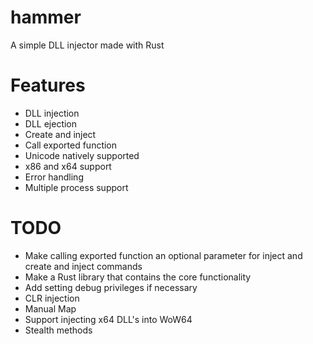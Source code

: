 # hammer
A simple DLL injector made with Rust

# Features
* DLL injection
* DLL ejection
* Create and inject
* Call exported function
* Unicode natively supported
* x86 and x64 support
* Error handling
* Multiple process support

# TODO
* Make calling exported function an optional parameter for inject and create and inject commands
* Make a Rust library that contains the core functionality
* Add setting debug privileges if necessary
* CLR injection
* Manual Map
* Support injecting x64 DLL's into WoW64
* Stealth methods
